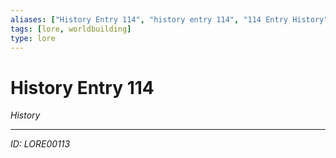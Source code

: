 ```yaml
---
aliases: ["History Entry 114", "history entry 114", "114 Entry History"]
tags: [lore, worldbuilding]
type: lore
---
```


# History Entry 114

*History*

---
*ID: LORE00113*